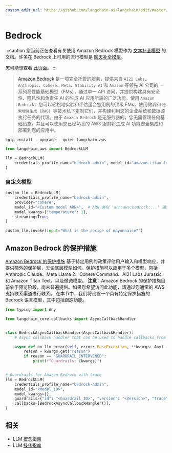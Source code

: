 ```yaml
---
custom_edit_url: https://github.com/langchain-ai/langchain/edit/master/docs/docs/integrations/llms/bedrock.ipynb
---
```


# Bedrock

:::caution
您当前正在查看有关使用 Amazon Bedrock 模型作为 [文本补全模型](/docs/concepts/#llms) 的文档。许多在 Bedrock 上可用的流行模型是 [聊天补全模型](/docs/concepts/#chat-models)。

您可能想查看 [此页面](/docs/integrations/chat/bedrock/)。
:::

>[Amazon Bedrock](https://aws.amazon.com/bedrock/) 是一项完全托管的服务，提供来自 `AI21 Labs`、`Anthropic`、`Cohere`、`Meta`、`Stability AI` 和 `Amazon` 等领先 AI 公司的一系列高性能基础模型（FMs），通过单一 API 访问，并提供构建具有安全性、隐私性和负责任 AI 的生成 AI 应用所需的广泛功能。使用 `Amazon Bedrock`，您可以轻松地实验和评估适合您用例的顶级 FMs，使用微调和 `检索增强生成`（`RAG`）等技术私下定制它们，并构建利用您的企业系统和数据源执行任务的代理。由于 `Amazon Bedrock` 是无服务器的，您无需管理任何基础设施，并且可以使用您已经熟悉的 AWS 服务将生成 AI 功能安全集成和部署到您的应用中。



```python
%pip install --upgrade --quiet langchain_aws
```


```python
from langchain_aws import BedrockLLM

llm = BedrockLLM(
    credentials_profile_name="bedrock-admin", model_id="amazon.titan-text-express-v1"
)
```

### 自定义模型


```python
custom_llm = BedrockLLM(
    credentials_profile_name="bedrock-admin",
    provider="cohere",
    model_id="<Custom model ARN>",  # ARN 类似 'arn:aws:bedrock:...' 通过配置自定义模型获得
    model_kwargs={"temperature": 1},
    streaming=True,
)

custom_llm.invoke(input="What is the recipe of mayonnaise?")
```

## Amazon Bedrock 的保护措施

[Amazon Bedrock 的保护措施](https://aws.amazon.com/bedrock/guardrails/) 基于特定用例的政策评估用户输入和模型响应，并提供额外的保护层，无论底层模型如何。保护措施可以应用于多个模型，包括 Anthropic Claude、Meta Llama 2、Cohere Command、AI21 Labs Jurassic 和 Amazon Titan Text，以及微调模型。
**注意**：Amazon Bedrock 的保护措施目前处于预览阶段，尚未普遍提供。如果您希望访问此功能，请通过您通常的 AWS 支持联系渠道进行联系。
在本节中，我们将设置一个具有特定保护措施的 Bedrock 语言模型，其中包括跟踪功能。   

```python
from typing import Any

from langchain_core.callbacks import AsyncCallbackHandler


class BedrockAsyncCallbackHandler(AsyncCallbackHandler):
    # Async callback handler that can be used to handle callbacks from langchain.

    async def on_llm_error(self, error: BaseException, **kwargs: Any) -> Any:
        reason = kwargs.get("reason")
        if reason == "GUARDRAIL_INTERVENED":
            print(f"Guardrails: {kwargs}")


# Guardrails for Amazon Bedrock with trace
llm = BedrockLLM(
    credentials_profile_name="bedrock-admin",
    model_id="<Model_ID>",
    model_kwargs={},
    guardrails={"id": "<Guardrail_ID>", "version": "<Version>", "trace": True},
    callbacks=[BedrockAsyncCallbackHandler()],
)
```

## 相关

- LLM [概念指南](/docs/concepts/#llms)
- LLM [操作指南](/docs/how_to/#llms)